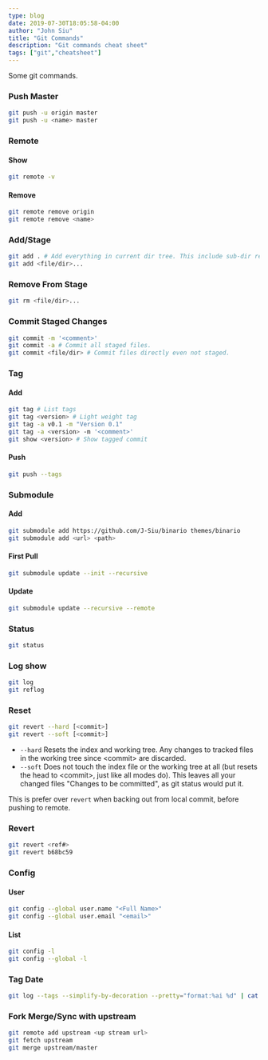 ```yaml
---
type: blog
date: 2019-07-30T18:05:58-04:00
author: "John Siu"
title: "Git Commands"
description: "Git commands cheat sheet"
tags: ["git","cheatsheet"]
---
```

Some git commands.
<!--more-->
### Push Master

```sh
git push -u origin master
git push -u <name> master
```

### Remote

#### Show

```sh
git remote -v
```

#### Remove

```sh
git remote remove origin
git remote remove <name>
```

### Add/Stage

```sh
git add . # Add everything in current dir tree. This include sub-dir recursively.
git add <file/dir>...
```

### Remove From Stage

```sh
git rm <file/dir>...
```

### Commit Staged Changes

```sh
git commit -m '<comment>'
git commit -a # Commit all staged files.
git commit <file/dir> # Commit files directly even not staged.
```

### Tag

#### Add

```sh
git tag # List tags
git tag <version> # Light weight tag
git tag -a v0.1 -m "Version 0.1"
git tag -a <version> -m '<comment>'
git show <version> # Show tagged commit
```

#### Push

```sh
git push --tags
```

### Submodule

#### Add

```sh
git submodule add https://github.com/J-Siu/binario themes/binario
git submodule add <url> <path>
```

#### First Pull

```sh
git submodule update --init --recursive
```

#### Update

```sh
git submodule update --recursive --remote
```

### Status

```sh
git status
```

### Log show

```sh
git log
git reflog
```

### Reset

```sh
git revert --hard [<commit>]
git revert --soft [<commit>]
```

- `--hard` Resets the index and working tree. Any changes to tracked files in the working tree since \<commit\> are discarded.
- `--soft` Does not touch the index file or the working tree at all (but resets the head to \<commit\>, just like all modes do). This leaves all your changed files "Changes to be committed", as git status would put it.

This is prefer over `revert` when backing out from local commit, before pushing to remote.

### Revert

```sh
git revert <ref#>
git revert b68bc59
```

### Config

#### User

```sh
git config --global user.name "<Full Name>"
git config --global user.email "<email>"
```

#### List

```sh
git config -l
git config --global -l
```

### Tag Date

```sh
git log --tags --simplify-by-decoration --pretty="format:%ai %d" | cat
```

### Fork Merge/Sync with upstream

```sh
git remote add upstream <up stream url>
git fetch upstream
git merge upstream/master
```